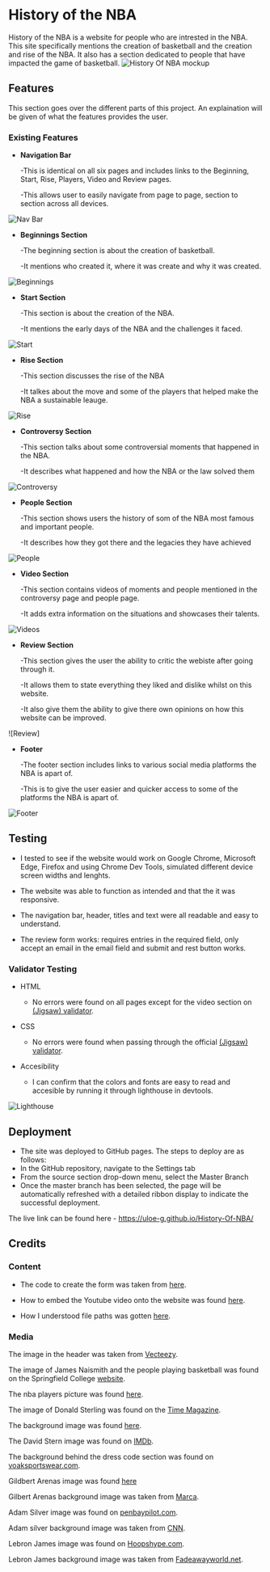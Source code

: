 # History of the NBA

History of the NBA is a website for people who are intrested in the NBA. This site specifically mentions the creation of basketball and the creation and rise of the NBA. It also has a section dedicated to people that have impacted the game of basketball.
![History Of NBA mockup](assets/images/HONBA.png)

## Features
This section goes over the different parts of this project. An explaination will be given of what the features provides the user.

### Existing Features
- __Navigation Bar__

  -This is identical on all six pages and includes links to the Beginning, Start, Rise, Players, Video and Review pages.

  -This allows user to easily navigate from page to page, section to section across all devices.

![Nav Bar](assets/images/navbar.png)

- __Beginnings Section__

  -The beginning section is about the creation of basketball.

  -It mentions who created it, where it was create and why it was created.
  
![Beginnings](assets/images/beginnings.png)

- __Start Section__
  
  -This section is about the creation of the NBA.

  -It mentions the early days of the NBA and the challenges it faced.

![Start](assets/images/start.png)
  
- __Rise Section__
  
  -This section discusses the rise of the NBA 
  
  -It talkes about the move and some of the players that helped make the NBA a sustainable leauge.

![Rise](assets/images/rise.png)

- __Controversy Section__
  
  -This section talks about some controversial moments that happened in the NBA.

  -It describes what happened and how the NBA or the law solved them

![Controversy](assets/images/controversy.png)

- __People Section__

  -This section shows users the history of som of the NBA most famous and important people.

  -It describes how they got there and the legacies they have achieved

![People](assets/images/peoples.png)

- __Video Section__

  -This section contains videos of moments and people mentioned in the controversy page and people page.

  -It adds extra information on the situations and showcases their talents.

![Videos](assets/images/videos.png)

- __Review Section__

  -This section gives the user the ability to critic the webiste after going through it.

  -It allows them to state everything they liked and dislike whilst on this website.

  -It also give them the ability to give there own opinions on how this website can be improved.

![Review]

- __Footer__
  
  -The footer section includes links to various social media platforms the NBA is apart of.

  -This is to give the user easier and quicker access to some of the platforms the NBA is apart of.

![Footer](assets/images/footer.png)

## Testing

- I tested to see if the website would work on Google Chrome, Microsoft Edge, Firefox and using Chrome Dev Tools, simulated different device screen widths and lenghts.

- The website was able to function as intended and that the it was responsive.

- The navigation bar, header, titles and text were all readable and easy to understand.

- The review form works: requires entries in the required field, only accept an email in the email field and submit and rest button works.

### Validator Testing

- HTML
  - No errors were found on all pages except for the video section on [(Jigsaw) validator](https://validator.w3.org/).
  
- CSS
  - No errors were found when passing through the official [(Jigsaw) validator](https://jigsaw.w3.org/css-validator/validator).

- Accesibility
  - I can confirm that the colors and fonts are easy to read and accesible by running it through lighthouse in devtools.

![Lighthouse](assets/images/accesiblity.png)


  ## Deployment

  - The site was deployed to GitHub pages. The steps to deploy are as follows: 
  - In the GitHub repository, navigate to the Settings tab 
  - From the source section drop-down menu, select the Master Branch
  - Once the master branch has been selected, the page will be automatically refreshed with a detailed ribbon display to indicate the successful deployment. 

The live link can be found here - https://uloe-g.github.io/History-Of-NBA/

## Credits

### Content

- The code to create the form was taken from [here](https://learn.codeinstitute.net/courses/course-v1:CodeInstitute+LRR101+2021_T1/courseware/9645be8635124d76b35692f1f1f6b753/2c4f82a9ef174830aa83ff2cf10f4bc7/).

- How to embed the Youtube video onto the website was found [here](https://www.youtube.com/watch?v=ly36kn0ug4k&t=86s).

- How I understood file paths was gotten [here](https://learn.codeinstitute.net/courses/course-v1:CodeInstitute+LRR101+2021_T1/courseware/9645be8635124d76b35692f1f1f6b753/493518353382439c9f0d34eba6a4f634/).

### Media

The image in the header was taken from [Vecteezy](https://www.vecteezy.com/).

The image of James Naismith and the people playing basketball was found on the Springfield College [website](https://springfield.edu/where-basketball-was-invented-the-birthplace-of-basketball).

The nba players picture was found [here](https://sports.yahoo.com/77-greatest-nba-players-ever-140126956.html?guccounter=1&guce_referrer=aHR0cHM6Ly93d3cuZ29vZ2xlLmNvbS8&guce_referrer_sig=AQAAACOy1jrvvTn0uL3VrXilZvxbryaF5zpll7IHwP5WLWTdufuszzLX0BwIPXhkw2eZ86Tn1GkgsfgMLFkZUXDSkEu9ql5On8MbIxXGI0ij03J_klJHEPL4DPgqqsc_w0jHaFwYW4YhP8TU92rlBt0PGmEnpP9cGqpOzLtbYf29-UMc).

The image of Donald Sterling was found on the [Time Magazine](https://time.com/107562/donald-sterling-cover-up/). 

The background image was found [here](https://en.wikipedia.org/wiki/Los_Angeles_Clippers).

The David Stern image was found on [IMDb](https://www.imdb.com/name/nm0827668/).

The background behind the dress code section was found on [voaksportswear.com](https://www.voaksportswear.com/).

Gildbert Arenas image was found [here](https://www.nba.com/magic/news/news_arenas_121810.html)

Gilbert Arenas background image was taken from [Marca](https://www.marca.com/en/basketball/nba/washington-wizards/2022/01/07/61d89c6d22601de11e8b45c4.html).

Adam Silver image was found on [penbaypilot.com](https://www.penbaypilot.com/article/adam-silver-perhaps-greatest-commissioner-nba-and-all-sports-history/36113).

Adam silver background image was taken from [CNN](https://edition.cnn.com/2022/11/11/sport/kyrie-irving-adam-silver-meeting-antisemitic-comments-nba-spt/index.html).

Lebron James image was found on [Hoopshype.com](https://hoopshype.com/2024/02/24/lebron-james-on-victor-wembanyama-after-5x5-game-he-has-no-ceiling/).

Lebron James background image was taken from [Fadeawayworld.net](https://fadeawayworld.net/lebron-james-availability-by-percentage-of-games-played-for-each-team-from-95-to-73).
